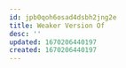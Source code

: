 ```yaml
---
id: jpb0qoh6osad4dsbh2jng2e
title: Weaker Version Of
desc: ''
updated: 1670206440197
created: 1670206440197
---
```

